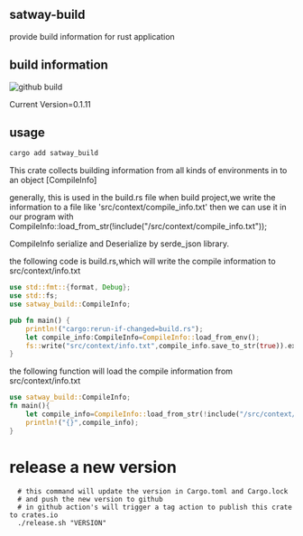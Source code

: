 ## satway-build
  provide build information for rust application

## build information
![github build](https://github.com/zhangjianshe/satway-build-info/actions/workflows/rust.yml/badge.svg)

Current Version=0.1.11

## usage

```rust
cargo add satway_build 
```

 This crate collects building information from all kinds of environments in to an object [CompileInfo]

 generally, this is used in the build.rs file
 when build project,we write the information to a file like 'src/context/compile_info.txt'
 then we can use it in our program with
 CompileInfo::load_from_str(!include("/src/context/compile_info.txt"));

 CompileInfo serialize and Deserialize by serde_json library.

the following code is build.rs,which will write the compile information to src/context/info.txt
```rust
use std::fmt::{format, Debug};
use std::fs;
use satway_build::CompileInfo;

pub fn main() {
    println!("cargo:rerun-if-changed=build.rs");
    let compile_info:CompileInfo=CompileInfo::load_from_env();
    fs::write("src/context/info.txt",compile_info.save_to_str(true)).expect("Unable to write file");
}
```

the following function will load the compile information from src/context/info.txt
```rust
use satway_build::CompileInfo;
fn main(){
    let compile_info=CompileInfo::load_from_str(!include("/src/context/info.txt"));
    println!("{}",compile_info);
}
``` 


# release a new version
```shell
  # this command will update the version in Cargo.toml and Cargo.lock
  # and push the new version to github
  # in github action's will trigger a tag action to publish this crate to crates.io
  ./release.sh "VERSION"
```